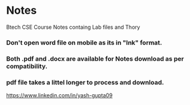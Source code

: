 # Notes
Btech CSE Course Notes containg Lab files and Thory

### Don't open word file on mobile as its in "Ink" format.

### Both .pdf and .docx are available for Notes download as per compatibility.

### pdf file takes a littel longer to process and download.
https://www.linkedin.com/in/yash-gupta09
